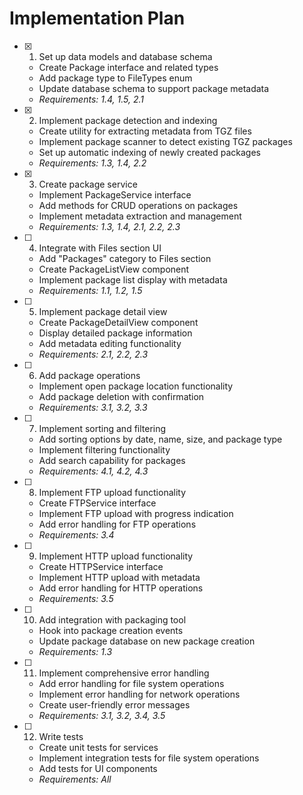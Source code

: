 # Implementation Plan

- [x] 1. Set up data models and database schema
  - Create Package interface and related types
  - Add package type to FileTypes enum
  - Update database schema to support package metadata
  - _Requirements: 1.4, 1.5, 2.1_

- [x] 2. Implement package detection and indexing
  - Create utility for extracting metadata from TGZ files
  - Implement package scanner to detect existing TGZ packages
  - Set up automatic indexing of newly created packages
  - _Requirements: 1.3, 1.4, 2.2_

- [x] 3. Create package service
  - Implement PackageService interface
  - Add methods for CRUD operations on packages
  - Implement metadata extraction and management
  - _Requirements: 1.3, 1.4, 2.1, 2.2, 2.3_

- [ ] 4. Integrate with Files section UI
  - Add "Packages" category to Files section
  - Create PackageListView component
  - Implement package list display with metadata
  - _Requirements: 1.1, 1.2, 1.5_

- [ ] 5. Implement package detail view
  - Create PackageDetailView component
  - Display detailed package information
  - Add metadata editing functionality
  - _Requirements: 2.1, 2.2, 2.3_

- [ ] 6. Add package operations
  - Implement open package location functionality
  - Add package deletion with confirmation
  - _Requirements: 3.1, 3.2, 3.3_

- [ ] 7. Implement sorting and filtering
  - Add sorting options by date, name, size, and package type
  - Implement filtering functionality
  - Add search capability for packages
  - _Requirements: 4.1, 4.2, 4.3_

- [ ] 8. Implement FTP upload functionality
  - Create FTPService interface
  - Implement FTP upload with progress indication
  - Add error handling for FTP operations
  - _Requirements: 3.4_

- [ ] 9. Implement HTTP upload functionality
  - Create HTTPService interface
  - Implement HTTP upload with metadata
  - Add error handling for HTTP operations
  - _Requirements: 3.5_

- [ ] 10. Add integration with packaging tool
  - Hook into package creation events
  - Update package database on new package creation
  - _Requirements: 1.3_

- [ ] 11. Implement comprehensive error handling
  - Add error handling for file system operations
  - Implement error handling for network operations
  - Create user-friendly error messages
  - _Requirements: 3.1, 3.2, 3.4, 3.5_

- [ ] 12. Write tests
  - Create unit tests for services
  - Implement integration tests for file system operations
  - Add tests for UI components
  - _Requirements: All_